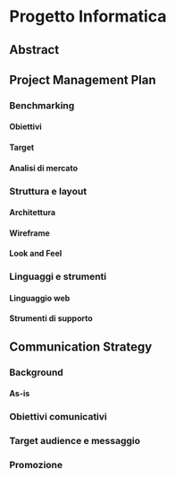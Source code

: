 # Progetto Informatica
## Abstract
## Project Management Plan
### Benchmarking
#### Obiettivi
#### Target
#### Analisi di mercato
### Struttura e layout
#### Architettura
#### Wireframe
#### Look and Feel
### Linguaggi e strumenti
#### Linguaggio web
#### Strumenti di supporto
## Communication Strategy
### Background
#### As-is
### Obiettivi comunicativi
### Target audience e messaggio
### Promozione 
